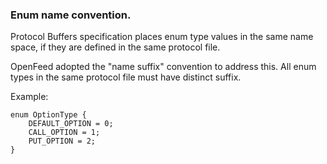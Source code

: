 
### Enum name convention.

Protocol Buffers specification places enum type values 
in the same name space, if they are defined in the same protocol file.

OpenFeed adopted the "name suffix" convention to address this.
All enum types in the same protocol file must have distinct suffix.

Example:
```
enum OptionType {
	DEFAULT_OPTION = 0;
	CALL_OPTION = 1;
	PUT_OPTION = 2;
}
```
